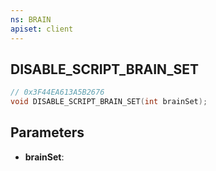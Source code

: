 ```yaml
---
ns: BRAIN
apiset: client
---
```

## DISABLE_SCRIPT_BRAIN_SET

```c
// 0x3F44EA613A5B2676
void DISABLE_SCRIPT_BRAIN_SET(int brainSet);
```


## Parameters
* **brainSet**: